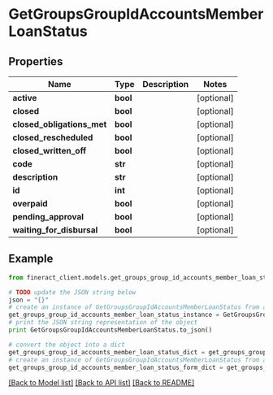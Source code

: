 # GetGroupsGroupIdAccountsMemberLoanStatus


## Properties

Name | Type | Description | Notes
------------ | ------------- | ------------- | -------------
**active** | **bool** |  | [optional] 
**closed** | **bool** |  | [optional] 
**closed_obligations_met** | **bool** |  | [optional] 
**closed_rescheduled** | **bool** |  | [optional] 
**closed_written_off** | **bool** |  | [optional] 
**code** | **str** |  | [optional] 
**description** | **str** |  | [optional] 
**id** | **int** |  | [optional] 
**overpaid** | **bool** |  | [optional] 
**pending_approval** | **bool** |  | [optional] 
**waiting_for_disbursal** | **bool** |  | [optional] 

## Example

```python
from fineract_client.models.get_groups_group_id_accounts_member_loan_status import GetGroupsGroupIdAccountsMemberLoanStatus

# TODO update the JSON string below
json = "{}"
# create an instance of GetGroupsGroupIdAccountsMemberLoanStatus from a JSON string
get_groups_group_id_accounts_member_loan_status_instance = GetGroupsGroupIdAccountsMemberLoanStatus.from_json(json)
# print the JSON string representation of the object
print GetGroupsGroupIdAccountsMemberLoanStatus.to_json()

# convert the object into a dict
get_groups_group_id_accounts_member_loan_status_dict = get_groups_group_id_accounts_member_loan_status_instance.to_dict()
# create an instance of GetGroupsGroupIdAccountsMemberLoanStatus from a dict
get_groups_group_id_accounts_member_loan_status_form_dict = get_groups_group_id_accounts_member_loan_status.from_dict(get_groups_group_id_accounts_member_loan_status_dict)
```
[[Back to Model list]](../README.md#documentation-for-models) [[Back to API list]](../README.md#documentation-for-api-endpoints) [[Back to README]](../README.md)



